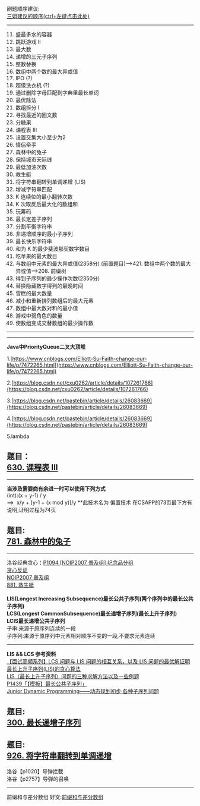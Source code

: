 刷题顺序建议:<br />
[三姐建议的顺序(ctrl+左键点击此处)](https://github.com/SharingSource/LogicStack-LeetCode/wiki/%E8%B4%AA%E5%BF%83%E7%AE%97%E6%B3%95)

----

11. 盛最多水的容器
45. 跳跃游戏 II
179. 最大数
334. 递增的三元子序列
397. 整数替换
421. 数组中两个数的最大异或值
502. IPO (?)
517. 超级洗衣机 (?)
524. 通过删除字母匹配到字典里最长单词
553. 最优除法
561. 数组拆分 I
564. 寻找最近的回文数
575. 分糖果
630. 课程表 III
757. 设置交集大小至少为2
765. 情侣牵手
781. 森林中的兔子
807. 保持城市天际线
871. 最低加油次数
881. 救生艇
926. 将字符串翻转到单调递增 (LIS)
942. 增减字符串匹配
995. K 连续位的最小翻转次数
1005. K 次取反后最大化的数组和
1217. 玩筹码
1218. 最长定差子序列
1221. 分割平衡字符串
1403. 非递增顺序的最小子序列
1405. 最长快乐字符串
1414. 和为 K 的最少斐波那契数字数目
1705. 吃苹果的最大数目
1707. 与数组中元素的最大异或值(2358分)  (前置题目)-->421. 数组中两个数的最大异或值-->208. 前缀树
1713. 得到子序列的最少操作次数(2350分)
1736. 替换隐藏数字得到的最晚时间
1833. 雪糕的最大数量
1846. 减小和重新排列数组后的最大元素
1877. 数组中最大数对和的最小值
1996. 游戏中弱角色的数量
2170. 使数组变成交替数组的最少操作数

----

----

**Java中PriorityQueue二叉大顶堆**

1.[https://www.cnblogs.com/Elliott-Su-Faith-change-our-life/p/7472265.html](https://www.cnblogs.com/Elliott-Su-Faith-change-our-life/p/7472265.html)

2.[https://blog.csdn.net/cxu0262/article/details/107261766](https://blog.csdn.net/cxu0262/article/details/107261766)

3.[https://blog.csdn.net/pastebin/article/details/26083669](https://blog.csdn.net/pastebin/article/details/26083669)

4.[https://blog.csdn.net/pastebin/article/details/26083669](https://blog.csdn.net/pastebin/article/details/26083669)

5.lambda

<a name="oxEYK"></a>
## 题目：<br /> [630. 课程表 III](https://leetcode.cn/problems/course-schedule-iii/)

----

**当涉及需要商有余进一时可以使用下列方式**<br />(int):(x + y-1) / y<br />==>  x/y + [y-1 + (x mod y)]/y
**此技术名为 偏置技术 在CSAPP的73页最下方有说明,证明过程为74页

<a name="t3mMR"></a>
## 题目:<br /> [781. 森林中的兔子](https://leetcode.cn/problems/rabbits-in-forest/)

----

洛谷经典贪心：[P1094 [NOIP2007 普及组] 纪念品分组](https://www.luogu.com.cn/problem/P1094)<br />[贪心反证](https://www.luogu.com.cn/blog/heidoudou/solution-p1094)<br />[NOIP2007 普及组](https://www.actinoi.com/2019/07/22/noip2007%20%E6%99%AE%E5%8F%8A%E7%BB%84/)<br />[881. 救生艇](https://leetcode.cn/problems/boats-to-save-people/)<br />
<br />**LIS(Longest Increasing Subsequence)最长公共子序列(两个序列中的最长公共子序列)**<br />**LCS(Longest CommonSubsequence)最长递增子序列(最长上升子序列)**<br />**LCIS最长递增公共子序列**<br />子串:来源于原序列连续的一段<br />子序列:来源于原序列中元素相对顺序不变的一段,不要求元素连续<br />

----

**LIS && LCS 参考资料**<br />[【面试高频系列】LCS 问题与 LIS 问题的相互关系，以及 LIS 问题的最优解证明](https://mp.weixin.qq.com/s?__biz=MzU4NDE3MTEyMA==&mid=2247487814&idx=1&sn=e33023c2d474ff75af83eda1c4d01892)<br />[最长上升子序列(LIS)的贪心算法](https://blog.csdn.net/qq_39286580/article/details/113545867)<br />[LIS（最长上升子序列）问题的三种求解方法以及一些例题](https://blog.csdn.net/clevond/article/details/81254285)<br />[P1439「【模板】最长公共子序列」](https://cloud.tencent.com/developer/article/1958123?from=article.detail.1860963)<br />[Junior Dynamic Programming——动态规划初步·各种子序列问题](https://www.luogu.com.cn/blog/pks-LOVING/junior-dynamic-programming-dong-tai-gui-hua-chu-bu-ge-zhong-zi-xu-lie)

## 题目:<br /> [300. 最长递增子序列](https://leetcode.cn/problems/longest-increasing-subsequence/)
## 题目:<br /> [926. 将字符串翻转到单调递增](https://leetcode.cn/problems/flip-string-to-monotone-increasing/)

洛谷【p1020】导弹拦截 <br />
洛谷【p2757】导弹的召唤 <br />

----

前缀和与差分数组
好文:[前缀和与差分数组](https://blog.csdn.net/weixin_45629285/article/details/111146240?spm=1001.2101.3001.6661.1&utm_medium=distribute.pc_relevant_t0.none-task-blog-2%7Edefault%7ECTRLIST%7ERate-1-111146240-blog-107385862.pc_relevant_multi_platform_whitelistv4&depth_1-utm_source=distribute.pc_relevant_t0.none-task-blog-2%7Edefault%7ECTRLIST%7ERate-1-111146240-blog-107385862.pc_relevant_multi_platform_whitelistv4&utm_relevant_index=1)
